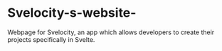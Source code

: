# Svelocity-s-website-
Webpage for Svelocity, an app which allows developers to create their projects specifically in Svelte. 
